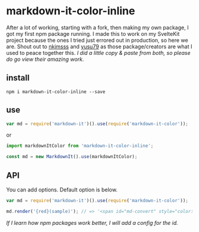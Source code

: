 # markdown-it-color-inline

After a lot of working, starting with a fork, then making my own package, I got my first npm package running.
I made this to work on my SvelteKit project because the ones I tried just errored out in production, so here we are.
Shout out to [nkjmsss](https://github.com/nkjmsss/markdown-it-color) and [yusu79](https://github.com/yusu79/markdown-it-mojicolor) as those package/creators are what I used to peace together this. _I did a little copy & paste from both, so please do go view their amazing work._

## install

```shell
npm i markdown-it-color-inline --save
```

## use

```javascript
var md = require('markdown-it')().use(require('markdown-it-color'));
```

or

```javascript
import markdownItColor from 'markdown-it-color-inline';

const md = new MarkdownIt().use(markdownItColor);
```

## API

You can add options. Default option is below.

```javascript
var md = require('markdown-it')().use(require('markdown-it-color'));

md.render('{red}(sample)'); // => '<span id="md-convert" style="color: red;">sample</span>'
```

_If I learn how npm packages work better, I will add a config for the id._
